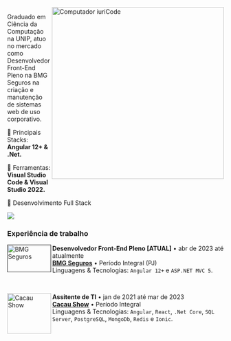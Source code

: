 <img src="https://raw.githubusercontent.com/MicaelliMedeiros/micaellimedeiros/master/image/computer-illustration.png" min-width="400px" max-width="400px" width="400px" align="right" alt="Computador iuriCode">

<p align="left"> 
Graduado em Ciência da Computação na UNIP, atuo no mercado como Desenvolvedor Front-End Pleno na BMG Seguros na criação e manutenção de sistemas web de uso corporativo.
</p>

<p align="left">
  🦄 Principais Stacks: <strong>Angular 12+ & .Net.</strong>
</p>

<p align="left">
  💼 Ferramentas: <strong>Visual Studio Code & Visual Studio 2022.</strong>
</p>

<p align="left">
  💌 Desenvolvimento Full Stack
</p>

<p align="left">
  <a href="https://www.linkedin.com/in/felipemartoliveira/" alt="Linkedin">
  <img src="https://img.shields.io/badge/-Linkedin-0e76a8?style=flat-square&logo=Linkedin&logoColor=white&link=https://www.linkedin.com/in/felipemartoliveira/" /></a>
</p> 

### Experiência de trabalho

[<img align="left" height="64px" width="102px" alt="BMG Seguros" src="https://agenciasegnews.com.br/wp-content/uploads/2023/06/LOGO-BMG.jpg"/>]()
**Desenvolvedor Front-End Pleno [ATUAL]** • abr de 2023 até atualmente \
[**BMG Seguros**](https://www.bmgseguros.com.br/home) • Período Integral (PJ) \
Linguagens & Tecnologias: `Angular 12+` e `ASP.NET MVC 5`.

<br/>

[<img align="left" height="94px" width="102px" alt="Cacau Show" src="https://seeklogo.com/images/C/cacau-show-2017-logo-E60488355E-seeklogo.com.png"/>](https://www.cacaushow.com.br/)
**Assitente de TI** • jan de 2021 até mar de 2023 \
[**Cacau Show**](https://www.cacaushow.com.br/) • Período Integral \
Linguagens & Tecnologias: `Angular`, `React`, `.Net Core`, `SQL Server`, `PostgreSQL`, `MongoDb`, `Redis` e `Ionic`.
